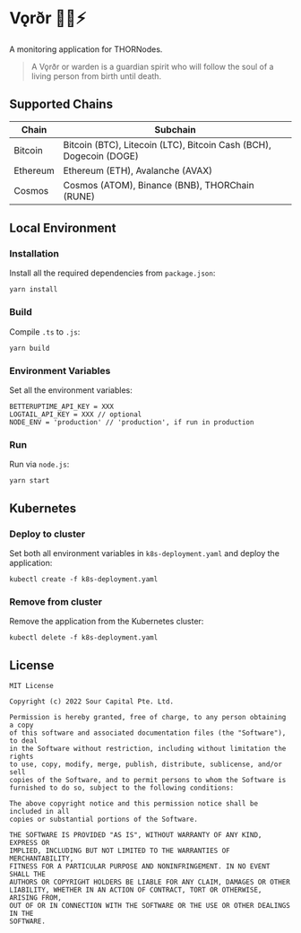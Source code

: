 # Vǫrðr 👻👀⚡️

A monitoring application for THORNodes.

> A Vǫrðr or warden is a guardian spirit who will follow the soul of a living person from birth until death.

## Supported Chains

| Chain    | Subchain                                                           |
|----------|--------------------------------------------------------------------|
| Bitcoin  | Bitcoin (BTC), Litecoin (LTC), Bitcoin Cash (BCH), Dogecoin (DOGE) |
| Ethereum | Ethereum (ETH), Avalanche (AVAX)                                   |
| Cosmos   | Cosmos (ATOM), Binance (BNB), THORChain (RUNE)                     |

## Local Environment

### Installation

Install all the required dependencies from `package.json`:

```
yarn install
```

### Build

Compile `.ts` to `.js`:

```
yarn build
```

### Environment Variables

Set all the environment variables:

```
BETTERUPTIME_API_KEY = XXX
LOGTAIL_API_KEY = XXX // optional
NODE_ENV = 'production' // 'production', if run in production
```

### Run

Run via `node.js`:

```
yarn start
```

## Kubernetes

### Deploy to cluster

Set both all environment variables in `k8s-deployment.yaml` and deploy the application:

```
kubectl create -f k8s-deployment.yaml
```

### Remove from cluster

Remove the application from the Kubernetes cluster:

```
kubectl delete -f k8s-deployment.yaml
```

## License

```
MIT License

Copyright (c) 2022 Sour Capital Pte. Ltd.

Permission is hereby granted, free of charge, to any person obtaining a copy
of this software and associated documentation files (the "Software"), to deal
in the Software without restriction, including without limitation the rights
to use, copy, modify, merge, publish, distribute, sublicense, and/or sell
copies of the Software, and to permit persons to whom the Software is
furnished to do so, subject to the following conditions:

The above copyright notice and this permission notice shall be included in all
copies or substantial portions of the Software.

THE SOFTWARE IS PROVIDED "AS IS", WITHOUT WARRANTY OF ANY KIND, EXPRESS OR
IMPLIED, INCLUDING BUT NOT LIMITED TO THE WARRANTIES OF MERCHANTABILITY,
FITNESS FOR A PARTICULAR PURPOSE AND NONINFRINGEMENT. IN NO EVENT SHALL THE
AUTHORS OR COPYRIGHT HOLDERS BE LIABLE FOR ANY CLAIM, DAMAGES OR OTHER
LIABILITY, WHETHER IN AN ACTION OF CONTRACT, TORT OR OTHERWISE, ARISING FROM,
OUT OF OR IN CONNECTION WITH THE SOFTWARE OR THE USE OR OTHER DEALINGS IN THE
SOFTWARE.
```
